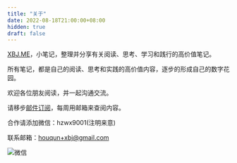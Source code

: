 ```yaml
---
title: "关于"
date: 2022-08-18T21:00:00+08:00
hidden: true
draft: false
---
```


[XBJ.ME](https://xbj.me)，小笔记，整理并分享有关阅读、思考、学习和践行的高价值笔记。

所有笔记，都是自己的阅读、思考和实践的高价值内容，逐步的形成自己的数字花园。

欢迎各位朋友阅读，并一起沟通交流。

请移步[邮件订阅](http://zhiy.cc/xbjme)，每周用邮箱来查阅内容。

合作请添加微信：hzwx9001(注明来意)

联系邮箱：houqun+xbj@gmail.com

![微信](/images/hzwx9001.jpg)

